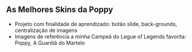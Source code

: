 ## As Melhores Skins da Poppy
- Projeto com finalidade de aprendizado: botão slide, back-grounds, centralização de imagens
- Imagens de referência a minha Campeã do Legue of Legends favorita: Poppy, A Guardiã do Martelo